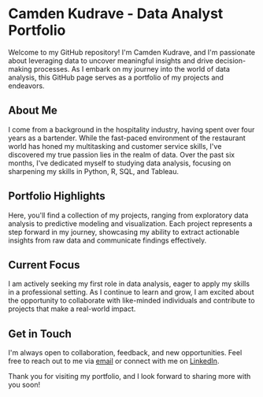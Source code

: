 # Camden Kudrave - Data Analyst Portfolio

Welcome to my GitHub repository! I'm Camden Kudrave, and I'm passionate about leveraging data to uncover meaningful insights and drive decision-making processes. As I embark on my journey into the world of data analysis, this GitHub page serves as a portfolio of my projects and endeavors.

## About Me

I come from a background in the hospitality industry, having spent over four years as a bartender. While the fast-paced environment of the restaurant world has honed my multitasking and customer service skills, I've discovered my true passion lies in the realm of data. Over the past six months, I've dedicated myself to studying data analysis, focusing on sharpening my skills in Python, R, SQL, and Tableau.

## Portfolio Highlights

Here, you'll find a collection of my projects, ranging from exploratory data analysis to predictive modeling and visualization. Each project represents a step forward in my journey, showcasing my ability to extract actionable insights from raw data and communicate findings effectively.

## Current Focus

I am actively seeking my first role in data analysis, eager to apply my skills in a professional setting. As I continue to learn and grow, I am excited about the opportunity to collaborate with like-minded individuals and contribute to projects that make a real-world impact.

## Get in Touch

I'm always open to collaboration, feedback, and new opportunities. Feel free to reach out to me via [email](mailto:ckudrave@gmail.com) or connect with me on [LinkedIn](https://www.linkedin.com/in/camden-kudrave-1116ba29b).

Thank you for visiting my portfolio, and I look forward to sharing more with you soon!

<!---
camden-kudrave/camden-kudrave is a ✨ special ✨ repository because its `README.md` (this file) appears on your GitHub profile.
You can click the Preview link to take a look at your changes.
--->
